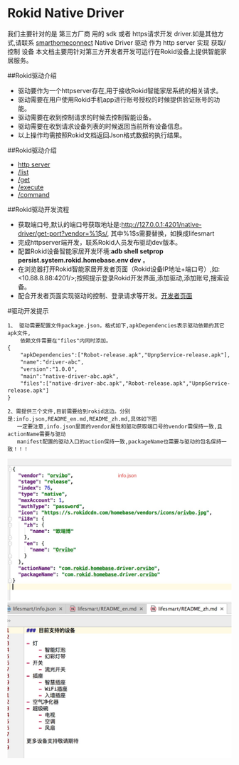 # Rokid Native Driver

我们主要针对的是 第三方厂商 用的 sdk 或者 https请求开发 driver.如是其他方式,请联系 [smarthomeconnect](mailto:smarthomeconnect@rokid.com)
Native Driver 驱动 作为 http server 实现 获取/控制 设备
本文档主要用针对第三方开发者开发可运行在Rokid设备上提供智能家居服务。


##Rokid驱动介绍
- 驱动要作为一个httpserver存在,用于接收Rokid智能家居系统的相关请求。
- 驱动需要在用户使用Rokid手机app进行账号授权的时候提供验证账号的功能。
- 驱动需要在收到控制请求的时候去控制智能设备。
- 驱动需要在收到请求设备列表的时候返回当前所有设备信息。
- 以上操作均需按照Rokid文档返回Json格式数据的执行结果。


##Rokid驱动介绍
- [http server]()
- [/list]()
- [/get]()
- [/execute]()
- [/command]()


##Rokid驱动开发流程

- 获取端口号,默认的端口号获取地址是:<http://127.0.0.1:4201/native-driver/get-port?vendor=%1$s/>,
  其中%1$s需要替换，如换成lifesmart
- 完成httpserver端开发，联系Rokid人员发布驱动dev版本。
- 配置Rokid设备智能家居开发环境:__adb shell setprop persist.system.rokid.homebase.env dev__ 。
- 在浏览器打开Rokid智能家居开发者页面（Rokid设备IP地址+端口号）,如:<10.88.8.88:4201/>;按照提示登录Rokid开发界面,添加驱动,添加账号,搜索设备。
- 配合开发者页面实现驱动的控制、登录请求等开发。[开发者页面](../develop/develop.md)

#驱动开发提示
```
1、 驱动需要配置文件package.json，格式如下,apkDependencies表示驱动依赖的其它apk文件,
    依赖文件需要在"files"内同时添加。
{
	"apkDependencies":["Robot-release.apk","UpnpService-release.apk"],
	"name":"driver-abc",
	"version":"1.0.0",
	"main":"native-driver-abc.apk",
	"files":["native-driver-abc.apk","Robot-release.apk","UpnpService-release.apk"]
}
```

```
2、需提供三个文件,目前需要给到rokid这边。分别是:info.json,README_en.md,README_zh.md,具体如下图
   一定要注意,info.json里面的vendor属性和驱动获取端口号的vendor需保持一致,且actionName需要与驱动
   manifest配置的驱动入口的action保持一致,packageName也需要与驱动的包名保持一致！！！
```
![](../images/info.jpeg)
![](../images/readme.jpeg)
